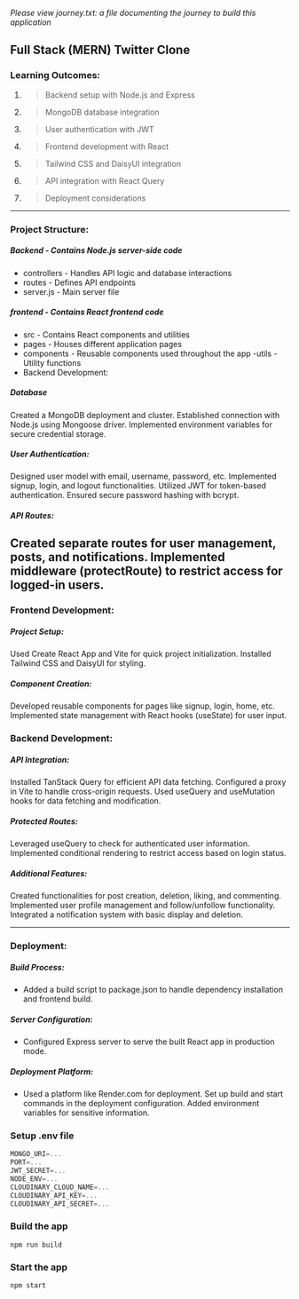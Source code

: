 *Please view journey.txt: a file documenting the journey to build this application*
## Full Stack (MERN) Twitter Clone
### Learning Outcomes:

1. > Backend setup with Node.js and Express
2. > MongoDB database integration
3. > User authentication with JWT
4. > Frontend development with React
5. > Tailwind CSS and DaisyUI integration
6. > API integration with React Query
7. > Deployment considerations

___

### Project Structure:

##### Backend - Contains Node.js server-side code

- controllers - Handles API logic and database interactions
- routes - Defines API endpoints
- server.js - Main server file

##### frontend - Contains React frontend code

- src - Contains React components and utilities
- pages - Houses different application pages
- components - Reusable components used throughout the app
 -utils - Utility functions
 - Backend Development:

##### Database

Created a MongoDB deployment and cluster.
Established connection with Node.js using Mongoose driver.
Implemented environment variables for secure credential storage.

##### User Authentication:

Designed user model with email, username, password, etc.
Implemented signup, login, and logout functionalities.
Utilized JWT for token-based authentication.
Ensured secure password hashing with bcrypt.

##### API Routes:

Created separate routes for user management, posts, and notifications.
Implemented middleware (protectRoute) to restrict access for logged-in users.
--- 
### Frontend Development:

##### Project Setup:

Used Create React App and Vite for quick project initialization.
Installed Tailwind CSS and DaisyUI for styling.

##### Component Creation:

Developed reusable components for pages like signup, login, home, etc.
Implemented state management with React hooks (useState) for user input.

### Backend Development:

##### API Integration:

Installed TanStack Query for efficient API data fetching.
Configured a proxy in Vite to handle cross-origin requests.
Used useQuery and useMutation hooks for data fetching and modification.

##### Protected Routes:

Leveraged useQuery to check for authenticated user information.
Implemented conditional rendering to restrict access based on login status.

##### Additional Features:

Created functionalities for post creation, deletion, liking, and commenting.
Implemented user profile management and follow/unfollow functionality.
Integrated a notification system with basic display and deletion.

 ___
### Deployment:

##### Build Process:

- Added a build script to package.json to handle dependency installation and frontend build.

##### Server Configuration:

- Configured Express server to serve the built React app in production mode.

##### Deployment Platform:

- Used a platform like Render.com for deployment.
Set up build and start commands in the deployment configuration.
Added environment variables for sensitive information.

### Setup .env file

```js
MONGO_URI=...
PORT=...
JWT_SECRET=...
NODE_ENV=...
CLOUDINARY_CLOUD_NAME=...
CLOUDINARY_API_KEY=...
CLOUDINARY_API_SECRET=...
```

### Build the app

```shell
npm run build
```

### Start the app

```shell
npm start
```
